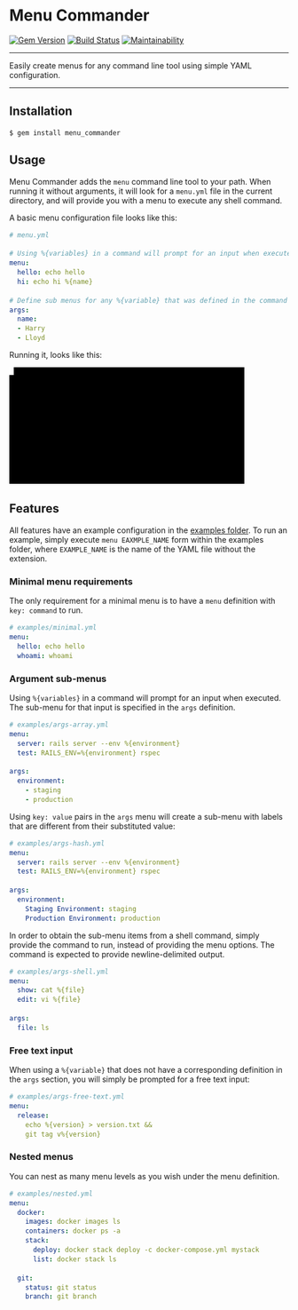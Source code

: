Menu Commander
==================================================

[![Gem Version](https://badge.fury.io/rb/menu_commander.svg)](https://badge.fury.io/rb/menu_commander)
[![Build Status](https://travis-ci.com/DannyBen/menu_commander.svg?branch=master)](https://travis-ci.com/DannyBen/menu_commander)
[![Maintainability](https://api.codeclimate.com/v1/badges/.../maintainability)](https://codeclimate.com/github/DannyBen/menu_commander/maintainability)

---

Easily create menus for any command line tool using simple YAML configuration.

---

Installation
--------------------------------------------------

    $ gem install menu_commander



Usage
--------------------------------------------------

Menu Commander adds the `menu` command line tool to your path. When running 
it without arguments, it will look for a `menu.yml` file in the current 
directory, and will provide you with a menu to execute any shell command.

A basic menu configuration file looks like this:

```yaml
# menu.yml

# Using %{variables} in a command will prompt for an input when executed
menu:
  hello: echo hello
  hi: echo hi %{name}

# Define sub menus for any %{variable} that was defined in the command
args:
  name:
  - Harry
  - Lloyd
```

Running it, looks like this:

![Demo](/demo/demo.gif)


Features
--------------------------------------------------

All features have an example configuration in the
[examples folder](examples). To run an example, simply execute 
`menu EAXMPLE_NAME` form within the examples folder, where `EXAMPLE_NAME` 
is the name of the YAML file without the extension.

### Minimal menu requirements

The only requirement for a minimal menu is to have a `menu` definition
with `key: command` to run.

```yaml
# examples/minimal.yml
menu:
  hello: echo hello
  whoami: whoami
```

### Argument sub-menus

Using `%{variables}` in a command will prompt for an input when executed. The 
sub-menu for that input is specified in the `args` definition.

```yaml
# examples/args-array.yml
menu:
  server: rails server --env %{environment}
  test: RAILS_ENV=%{environment} rspec

args:
  environment:
    - staging
    - production
```

Using `key: value` pairs in the `args` menu will create a sub-menu with 
labels that are different from their substituted value:

```yaml
# examples/args-hash.yml
menu: 
  server: rails server --env %{environment}
  test: RAILS_ENV=%{environment} rspec

args:
  environment:
    Staging Environment: staging
    Production Environment: production
```

In order to obtain the sub-menu items from a shell command, simply provide
the command to run, instead of providing the menu options. The command is
expected to provide newline-delimited output.

```yaml
# examples/args-shell.yml
menu:
  show: cat %{file}
  edit: vi %{file}

args:
  file: ls 
```

### Free text input

When using a `%{variable}` that does not have a corresponding definition in
the `args` section, you will simply be prompted for a free text input:

```yaml
# examples/args-free-text.yml
menu:
  release: 
    echo %{version} > version.txt &&
    git tag v%{version}
```

### Nested menus

You can nest as many menu levels as you wish under the menu definition.

```yaml
# examples/nested.yml
menu:
  docker:
    images: docker images ls
    containers: docker ps -a
    stack:
      deploy: docker stack deploy -c docker-compose.yml mystack
      list: docker stack ls

  git:
    status: git status
    branch: git branch
```

